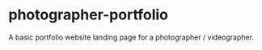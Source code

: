 # photographer-portfolio

A basic portfolio website landing page for a photographer / videographer. 
